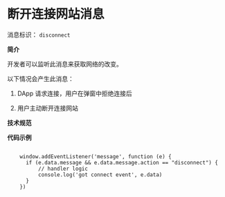 # 断开连接网站消息

消息标识： `disconnect`

**简介**

开发者可以监听此消息来获取网络的改变。

以下情况会产生此消息：

  1. DApp 请求连接，用户在弹窗中拒绝连接后

  2. 用户主动断开连接网站

**技术规范**

**代码示例**

```shell

    window.addEventListener('message', function (e) {
      if (e.data.message && e.data.message.action == "disconnect") {
          // handler logic
          console.log('got connect event', e.data)
      }
    })
```

